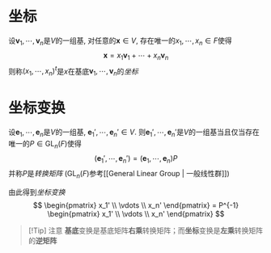 # 坐标
设$\boldsymbol v_1, \cdots, \boldsymbol v_n$是$V$的一组基, 对任意的$\boldsymbol x \in V$, 存在唯一的$x_1, \cdots, x_n \in F$使得
$$
\boldsymbol x = x_1 \boldsymbol v_1 + \cdots + x_n \boldsymbol v_n
$$
则称$(x_1, \cdots, x_n)^t$是$x$在基底$\boldsymbol v_1, \cdots, \boldsymbol v_n$的*坐标*

# 坐标变换
设$\boldsymbol e_1, \cdots, \boldsymbol e_n$是$V$的一组基, $\boldsymbol e_1' , \cdots , \boldsymbol e_n' \in V.$ 则$\boldsymbol e_1', \cdots, \boldsymbol e_n'$是$V$的一组基当且仅当存在唯一的$P \in \mathrm{GL}_n(F)$使得
$$
(\boldsymbol e_1', \cdots, \boldsymbol e_n') = (\boldsymbol e_1, \cdots, \boldsymbol e_n) P
$$
并称$P$是*转换矩阵* 
($\mathrm{GL}_n(F)$参考[[General Linear Group | 一般线性群]])

由此得到*坐标变换*
$$
\begin{pmatrix}
x_1' \\ \vdots \\ x_n'
\end{pmatrix} = P^{-1} \begin{pmatrix}
x_1' \\ \vdots \\ x_n'
\end{pmatrix}
$$
> [!Tip] 注意
> **基底**变换是基底矩阵**右乘**转换矩阵；而**坐标**变换是**左乘**转换矩阵的**逆矩阵**






